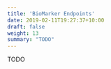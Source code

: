 ```yaml
---
title: 'BioMarker Endpoints'
date: 2019-02-11T19:27:37+10:00
draft: false
weight: 13
summary: "TODO"
---
```


TODO
